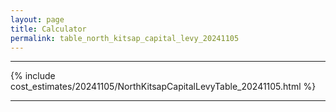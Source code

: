 ```yaml
---
layout: page
title: Calculator
permalink: table_north_kitsap_capital_levy_20241105
---
```


___

{% include cost_estimates/20241105/NorthKitsapCapitalLevyTable_20241105.html %}

___

